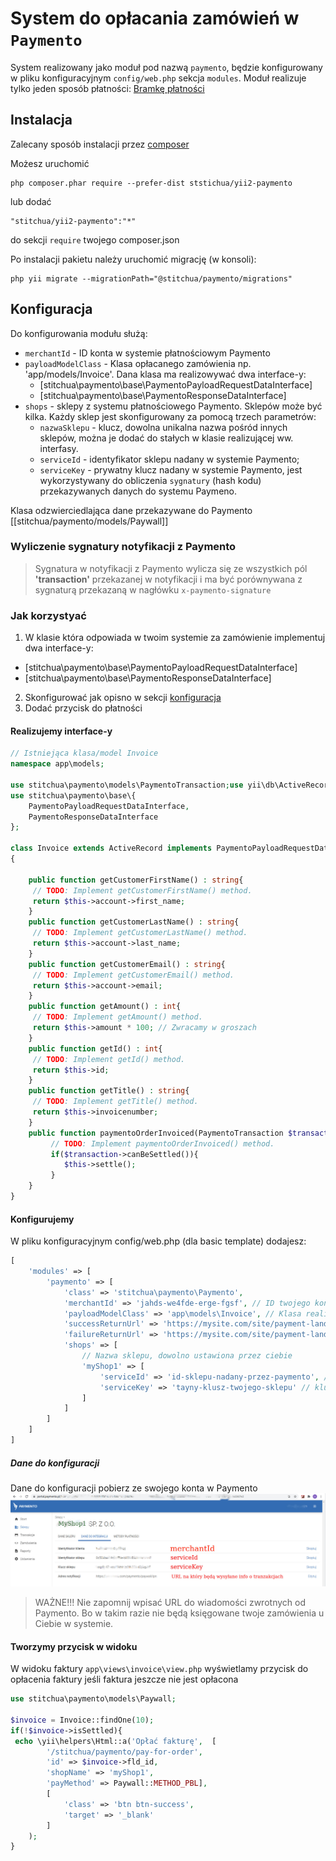 # System do opłacania zamówień w `Paymento`

System realizowany jako moduł pod nazwą `paymento`, będzie konfigurowany w pliku konfiguracyjnym `config/web.php`
sekcja `modules`. Moduł realizuje tylko jeden sposób
płatności: [Bramkę płatności](https://paymentopaywall.docs.apiary.io/#/introduction/wprowadzenie)

## Instalacja

Zalecany sposób instalacji przez [composer](http://getcomposer.org/download/)

Możesz uruchomić

```
php composer.phar require --prefer-dist ststichua/yii2-paymento
```

lub dodać

```
"stitchua/yii2-paymento":"*"
```

do sekcji `require` twojego composer.json

Po instalacji pakietu należy uruchomić migrację (w konsoli):
```
php yii migrate --migrationPath="@stitchua/paymento/migrations"
```

## Konfiguracja

Do konfigurowania modułu służą:

- `merchantId` - ID konta w systemie płatnościowym Paymento
- `payloadModelClass` - Klasa opłacanego zamówienia np. 'app/models/Invoice'. Dana klasa ma realizowywać dwa
  interface-y:
    - [stitchua\paymento\base\PaymentoPayloadRequestDataInterface]
    - [stitchua\paymento\base\PaymentoResponseDataInterface]
- `shops` - sklepy z systemu płatnościowego Paymento. Sklepów może być kilka. Każdy sklep jest skonfigurowany za pomocą
  trzech parametrów:
    - `nazwaSklepu` - klucz, dowolna unikalna nazwa pośród innych sklepów, można je dodać do stałych w
      klasie realizującej ww. interfasy.
    - `serviceId` - identyfikator sklepu nadany w systemie Paymento;
    - `serviceKey` - prywatny klucz nadany w systemie Paymento, jest wykorzystywany do obliczenia `sygnatury` (hash
      kodu) przekazywanych danych do systemu Paymeno.

Klasa odzwierciedlająca dane przekazywane do Paymento [[stitchua/paymento/models/Paywall]]

### Wyliczenie sygnatury notyfikacji z Paymento

> Sygnatura w notyfikacji z Paymento wylicza się ze wszystkich pól
**'transaction'** przekazanej w notyfikacji i ma być porównywana z sygnaturą przekazaną w nagłówku `x-paymento-signature`

### Jak korzystyać

1. W klasie która odpowiada w twoim systemie za zamówienie implementuj dwa interface-y:

- [stitchua\paymento\base\PaymentoPayloadRequestDataInterface]
- [stitchua\paymento\base\PaymentoResponseDataInterface]
2. Skonfigurować jak opisno w sekcji [konfiguracja](#konfigurujemy)
3. Dodać przycisk do płatności

#### Realizujemy interface-y

```php
// Istniejąca klasa/model Invoice
namespace app\models;

use stitchua\paymento\models\PaymentoTransaction;use yii\db\ActiveRecord;
use stitchua\paymento\base\{
    PaymentoPayloadRequestDataInterface,
    PaymentoResponseDataInterface
};

class Invoice extends ActiveRecord implements PaymentoPayloadRequestDataInterface, PaymentoResponseDataInterface
{

    public function getCustomerFirstName() : string{
     // TODO: Implement getCustomerFirstName() method.
     return $this->account->first_name;
    }
    public function getCustomerLastName() : string{
     // TODO: Implement getCustomerLastName() method.
     return $this->account->last_name;
    }
    public function getCustomerEmail() : string{
     // TODO: Implement getCustomerEmail() method.
     return $this->account->email;
    }
    public function getAmount() : int{
     // TODO: Implement getAmount() method.
     return $this->amount * 100; // Zwracamy w groszach
    }
    public function getId() : int{
     // TODO: Implement getId() method.
     return $this->id;
    }
    public function getTitle() : string{
     // TODO: Implement getTitle() method.
     return $this->invoicenumber;
    }
    public function paymentoOrderInvoiced(PaymentoTransaction $transaction){
         // TODO: Implement paymentoOrderInvoiced() method.
         if($transaction->canBeSettled()){
            $this->settle();
         }
    }
}
```
#### Konfigurujemy
W pliku konfiguracyjnym config/web.php (dla basic template) dodajesz:
```php
[
    'modules' => [
        'paymento' => [
            'class' => 'stitchua\paymento\Paymento',
            'merchantId' => 'jahds-we4fde-erge-fgsf', // ID twojego konta w Paymento
            'payloadModelClass' => 'app\models\Invoice', // Klasa realizująca interface-y
            'successReturnUrl' => 'https://mysite.com/site/payment-landig-page?status=success',
            'failureReturnUrl' => 'https://mysite.com/site/payment-landig-page?status=error',
            'shops' => [
                // Nazwa sklepu, dowolno ustawiona przez ciebie
                'myShop1' => [
                    'serviceId' => 'id-sklepu-nadany-przez-paymento', // ID sklepu z Paymento
                    'serviceKey' => 'tayny-klusz-twojego-sklepu' // klucz sklepu z Paymento
                ]
            ]
        ]
    ]   
]
```
##### Dane do konfiguracji
Dane do konfiguracji pobierz ze swojego konta w Paymento
![Dane do konfiguracji](img/dane_paymento.jpg)
>WAŻNE!!! Nie zapomnij wpisać URL do wiadomości zwrotnych od Paymento. Bo w takim razie nie będą księgowane
> twoje zamówienia u Ciebie w systemie.

#### Tworzymy przycisk w widoku
W widoku faktury `app\views\invoice\view.php` wyświetlamy przycisk do opłacenia faktury jeśli faktura jeszcze nie jest opłacona
```php
use stitchua\paymento\models\Paywall;

$invoice = Invoice::findOne(10);
if(!$invoice->isSettled){
 echo \yii\helpers\Html::a('Opłać fakturę',  [
        '/stitchua/paymento/pay-for-order', 
        'id' => $invoice->fld_id, 
        'shopName' => 'myShop1', 
        'payMethod' => Paywall::METHOD_PBL], 
        [
            'class' => 'btn btn-success',
            'target' => '_blank'
        ]
    );
}

```